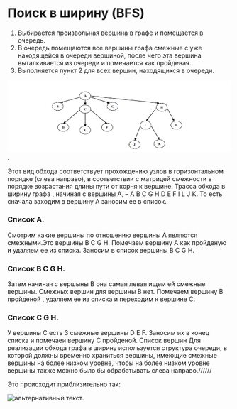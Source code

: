 # Поиск в ширину (BFS)
1. Выбирается произвольная вершина в графе и помещается в очередь.
2. В очередь помещаются все вершины графа смежные с уже находящейся в очереди вершиной, после чего эта вершина выталкивается из очереди и помечается как пройденая.
3. Выполняется пункт 2 для всех вершин, находящихся в очереди.



![альтернативный текст](img/Graf.PNG).

Этот вид обхода соответствует прохождению узлов в горизонтальном
порядке (слева направо), в соответствии с матрицей смежности в порядке возрастания длины пути от корня к вершине. Трасса обхода в ширину графа
, начиная с вершины А, – A B C G H D E F I L J K.
То есть сначала заходим в вершину А заносим ее в список. 
### Список А.
Смотрим какие вершины по отношению вершины А являются смежными.Это вершины  B C G H. Помечаем вершину А как пройденую и удаляем ее из списка.
Заносим в список вершины B C G H.
### Список B C G H. 
Затем начиная с вершыны В она самая левая ищем ей смежные вершины. Смежных вершин для вершины В нет. Помечаем вершину В пройденой , удаляем ее из списка и переходим к вершине С.
### Список  C G H. 
  У вершины С есть 3 смежные вершины D E F. Заносим их в конец списка и помечаеи вершину С пройденой.
Список вершин 
Для реализации обхода графа в ширину используется структура
очереди, в которой должны временно храниться вершины, имеющие
смежные вершины на более низком уровне, чтобы на более низком уровне
вершины также можно было бы обрабатывать слева направо.//////

Это происходит приблизительно так:



![альтернативный текст](https://media.tproger.ru/uploads/2017/08/ezgif.com-video-to-gif-6.gif).
